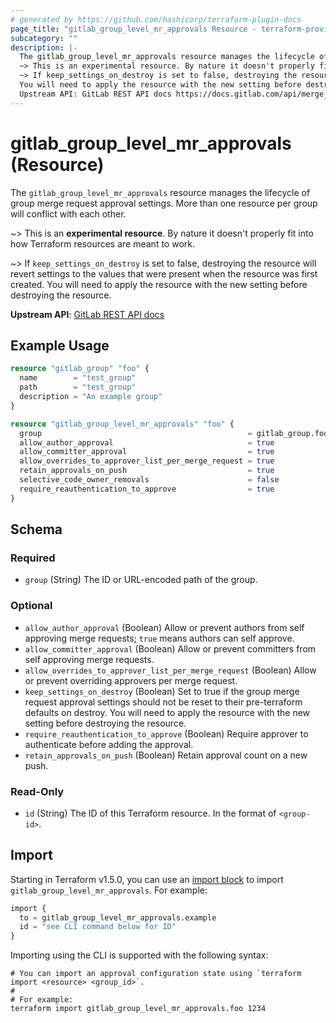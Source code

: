 ```yaml
---
# generated by https://github.com/hashicorp/terraform-plugin-docs
page_title: "gitlab_group_level_mr_approvals Resource - terraform-provider-gitlab"
subcategory: ""
description: |-
  The gitlab_group_level_mr_approvals resource manages the lifecycle of group merge request approval settings. More than one resource per group will conflict with each other.
  ~> This is an experimental resource. By nature it doesn't properly fit into how Terraform resources are meant to work.
  ~> If keep_settings_on_destroy is set to false, destroying the resource will revert settings to the values that were present when the resource was first created.
  You will need to apply the resource with the new setting before destroying the resource.
  Upstream API: GitLab REST API docs https://docs.gitlab.com/api/merge_request_approval_settings/#group-mr-approval-settings
---
```


# gitlab_group_level_mr_approvals (Resource)

The `gitlab_group_level_mr_approvals` resource manages the lifecycle of group merge request approval settings. More than one resource per group will conflict with each other.

~> This is an **experimental resource**. By nature it doesn't properly fit into how Terraform resources are meant to work.

~> If `keep_settings_on_destroy` is set to false, destroying the resource will revert settings to the values that were present when the resource was first created.
You will need to apply the resource with the new setting before destroying the resource.

**Upstream API**: [GitLab REST API docs](https://docs.gitlab.com/api/merge_request_approval_settings/#group-mr-approval-settings)

## Example Usage

```terraform
resource "gitlab_group" "foo" {
  name        = "test_group"
  path        = "test_group"
  description = "An example group"
}

resource "gitlab_group_level_mr_approvals" "foo" {
  group                                              = gitlab_group.foo.id
  allow_author_approval                              = true
  allow_committer_approval                           = true
  allow_overrides_to_approver_list_per_merge_request = true
  retain_approvals_on_push                           = true
  selective_code_owner_removals                      = false
  require_reauthentication_to_approve                = true
}
```

<!-- schema generated by tfplugindocs -->
## Schema

### Required

- `group` (String) The ID or URL-encoded path of the group.

### Optional

- `allow_author_approval` (Boolean) Allow or prevent authors from self approving merge requests; `true` means authors can self approve.
- `allow_committer_approval` (Boolean) Allow or prevent committers from self approving merge requests.
- `allow_overrides_to_approver_list_per_merge_request` (Boolean) Allow or prevent overriding approvers per merge request.
- `keep_settings_on_destroy` (Boolean) Set to true if the group merge request approval settings should not be reset to their pre-terraform defaults on destroy. You will need to apply the resource with the new setting before destroying the resource.
- `require_reauthentication_to_approve` (Boolean) Require approver to authenticate before adding the approval.
- `retain_approvals_on_push` (Boolean) Retain approval count on a new push.

### Read-Only

- `id` (String) The ID of this Terraform resource. In the format of `<group-id>`.

## Import

Starting in Terraform v1.5.0, you can use an [import block](https://developer.hashicorp.com/terraform/language/import) to import `gitlab_group_level_mr_approvals`. For example:

```terraform
import {
  to = gitlab_group_level_mr_approvals.example
  id = "see CLI command below for ID"
}
```

Importing using the CLI is supported with the following syntax:

```shell
# You can import an approval configuration state using `terraform import <resource> <group_id>`.
#
# For example:
terraform import gitlab_group_level_mr_approvals.foo 1234
```
